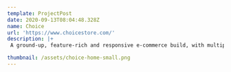 ```yaml
---
template: ProjectPost
date: 2020-09-13T08:04:48.328Z
name: Choice
url: 'https://www.choicestore.com/'
description: |+
 A ground-up, feature-rich and responsive e-commerce build, with multiple back-office systems integrations and a strong focus on customer experience & usability.

thumbnail: /assets/choice-home-small.png
---
```


